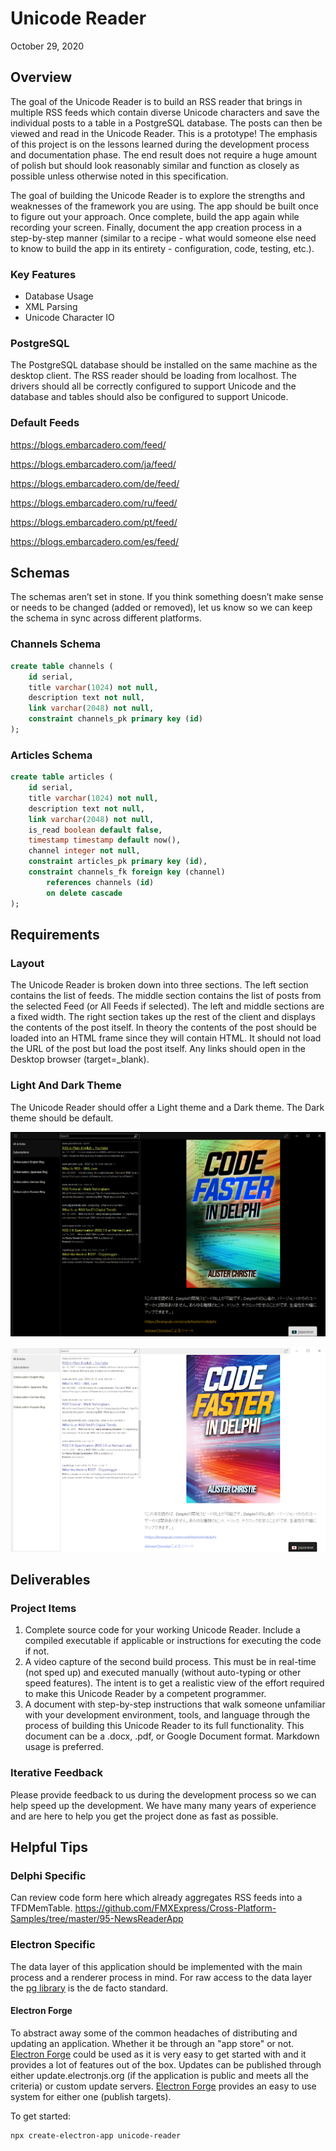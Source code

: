 # Unicode Reader
October 29, 2020

## Overview
The goal of the Unicode Reader is to build an RSS reader that brings in multiple RSS feeds which contain diverse Unicode characters and save the individual posts to a table in a PostgreSQL database. The posts can then be viewed and read in the Unicode Reader. This is a prototype! The emphasis of this project is on the lessons learned during the development process and documentation phase. The end result does not require a huge amount of polish but should look reasonably similar and function as closely as possible unless otherwise noted in this specification.

The goal of building the Unicode Reader is to explore the strengths and weaknesses of the framework you are using. The app should be built once to figure out your approach.  Once complete, build the app again while recording your screen.  Finally, document the app creation process in a step-by-step manner (similar to a recipe - what would someone else need to know to build the app in its entirety - configuration, code, testing, etc.).

### Key Features
- Database Usage
- XML Parsing
- Unicode Character IO

### PostgreSQL
The PostgreSQL database should be installed on the same machine as the desktop client. The RSS reader should be loading from localhost. The drivers should all be correctly configured to support Unicode and the database and tables should also be configured to support Unicode.

### Default Feeds
https://blogs.embarcadero.com/feed/

https://blogs.embarcadero.com/ja/feed/

https://blogs.embarcadero.com/de/feed/

https://blogs.embarcadero.com/ru/feed/

https://blogs.embarcadero.com/pt/feed/

https://blogs.embarcadero.com/es/feed/

## Schemas
The schemas aren’t set in stone. If you think something doesn’t make sense or needs to be changed (added or removed), let us know so we can keep the schema in sync across different platforms.

### Channels Schema

```sql
create table channels (
    id serial,
    title varchar(1024) not null,
    description text not null,
    link varchar(2048) not null,
    constraint channels_pk primary key (id)
);
```

### Articles Schema

```sql
create table articles (
    id serial,
    title varchar(1024) not null,
    description text not null,
    link varchar(2048) not null,
    is_read boolean default false,
    timestamp timestamp default now(),
    channel integer not null,
    constraint articles_pk primary key (id),
    constraint channels_fk foreign key (channel)
        references channels (id)
        on delete cascade
);
```

## Requirements
### Layout
The Unicode Reader is broken down into three sections. The left section contains the list of feeds. The middle section contains the list of posts from the selected Feed (or All Feeds if selected). The left and middle sections are a fixed width. The right section takes up the rest of the client and displays the contents of the post itself. In theory the contents of the post should be loaded into an HTML frame since they will contain HTML. It should not load the URL of the post but load the post itself. Any links should open in the Desktop browser (target=_blank).


### Light And Dark Theme
The Unicode Reader should offer a Light theme and a Dark theme. The Dark theme should be default.

![](https://github.com/Embarcadero/ComparisonResearch/blob/main/unicode-reader/unicodeReaderDark.png "Dark Theme")

![](https://github.com/Embarcadero/ComparisonResearch/blob/main/unicode-reader/unicodeReaderLight.png "Light Theme")

## Deliverables
### Project Items

1. Complete source code for your working Unicode Reader.  Include a compiled executable if applicable or instructions for executing the code if not.
2. A video capture of the second build process.  This must be in real-time (not sped up) and executed manually (without auto-typing or other speed features).  The intent is to get a realistic view of the effort required to make this Unicode Reader by a competent programmer.
3. A document with step-by-step instructions that walk someone unfamiliar with your development environment, tools, and language through the process of building this Unicode Reader to its full functionality.  This document can be a .docx, .pdf, or Google Document format.  Markdown usage is preferred.



### Iterative Feedback
Please provide feedback to us during the development process so we can help speed up the development. We have many many years of experience and are here to help you get the project done as fast as possible.

## Helpful Tips

### Delphi Specific

Can review code form here which already aggregates RSS feeds into a TFDMemTable.
<https://github.com/FMXExpress/Cross-Platform-Samples/tree/master/95-NewsReaderApp>

### Electron Specific

The data layer of this application should be implemented with the main process and a renderer process in mind. For raw access to the data layer the [pg library](https://www.npmjs.com/package/pg) is the de facto standard.

#### Electron Forge

To abstract away some of the common headaches of distributing and updating an application. Whether it be through an "app store" or not.
[Electron Forge](https://www.electronforge.io) could be used as it is very easy to get started with and it provides a lot of features out of the box.
Updates can be published through either update.electronjs.org (if the application is public and meets all the criteria) or custom update servers.
[Electron Forge](https://www.electronforge.io) provides an easy to use system for either one (publish targets).

To get started:

```sh
npx create-electron-app unicode-reader
```
